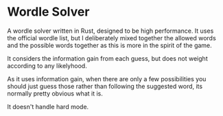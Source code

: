 # Wordle Solver 

A wordle solver written in Rust, designed to be
high performance. It uses the official wordle list, 
but I deliberately mixed together the allowed words
and the possible words together as this is more in 
the spirit of the game. 

It considers the information gain from each guess, 
but does not weight according to any likelyhood.

As it uses information gain, when there are only 
a few possibilities you should just guess those
rather than following the suggested word, its normally
pretty obvious what it is.

It doesn't handle hard mode.